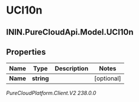 # UCI10n

## ININ.PureCloudApi.Model.UCI10n

## Properties

|Name | Type | Description | Notes|
|------------ | ------------- | ------------- | -------------|
| **Name** | **string** |  | [optional] |



_PureCloudPlatform.Client.V2 238.0.0_
